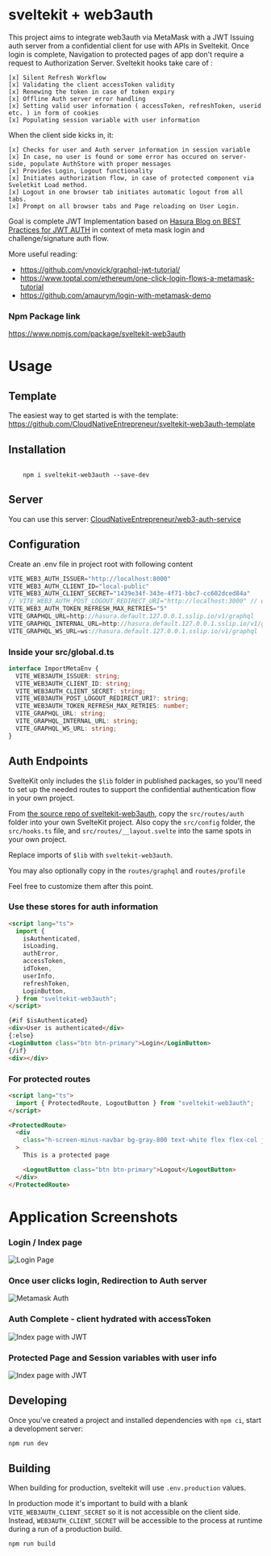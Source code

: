 # sveltekit + web3auth

This project aims to integrate web3auth via MetaMask with a JWT Issuing auth server from a confidential client for use with APIs in Sveltekit. Once login is complete, Navigation to protected pages of app don't require a request to Authorization Server. Sveltekit hooks take care of :

    [x] Silent Refresh Workflow
    [x] Validating the client accessToken validity
    [x] Renewing the token in case of token expiry
    [x] Offline Auth server error handling
    [x] Setting valid user information ( accessToken, refreshToken, userid etc. ) in form of cookies
    [x] Populating session variable with user information

When the client side kicks in, it:

    [x] Checks for user and Auth server information in session variable
    [x] In case, no user is found or some error has occured on server-side, populate AuthStore with proper messages
    [x] Provides Login, Logout functionality
    [x] Initiates authorization flow, in case of protected component via Sveletkit Load method.
    [x] Logout in one browser tab initiates automatic logout from all tabs.
    [x] Prompt on all browser tabs and Page reloading on User Login.

Goal is complete JWT Implementation based on [Hasura Blog on BEST Practices for JWT AUTH](https://hasura.io/blog/best-practices-of-using-jwt-with-graphql/) in context of meta mask login and challenge/signature auth flow.

More useful reading:

- https://github.com/vnovick/graphql-jwt-tutorial/
- https://www.toptal.com/ethereum/one-click-login-flows-a-metamask-tutorial
- https://github.com/amaurym/login-with-metamask-demo

### Npm Package link

https://www.npmjs.com/package/sveltekit-web3auth

# Usage

## Template

The easiest way to get started is with the template: https://github.com/CloudNativeEntrepreneur/sveltekit-web3auth-template

## Installation

<code>
    npm i sveltekit-web3auth --save-dev
</code>

## Server

You can use this server: [CloudNativeEntrepreneur/web3-auth-service](https://github.com/CloudNativeEntrepreneur/web3-auth-service)

## Configuration

Create an .env file in project root with following content

```ts
VITE_WEB3_AUTH_ISSUER="http://localhost:8000"
VITE_WEB3_AUTH_CLIENT_ID="local-public"
VITE_WEB3_AUTH_CLIENT_SECRET="1439e34f-343e-4f71-bbc7-cc602dced84a"
// VITE_WEB3_AUTH_POST_LOGOUT_REDIRECT_URI="http://localhost:3000" // optional, just set to enable
VITE_WEB3_AUTH_TOKEN_REFRESH_MAX_RETRIES="5"
VITE_GRAPHQL_URL=http://hasura.default.127.0.0.1.sslip.io/v1/graphql
VITE_GRAPHQL_INTERNAL_URL=http://hasura.default.127.0.0.1.sslip.io/v1/graphql
VITE_GRAPHQL_WS_URL=ws://hasura.default.127.0.0.1.sslip.io/v1/graphql
```

### Inside your src/global.d.ts

```ts
interface ImportMetaEnv {
  VITE_WEB3AUTH_ISSUER: string;
  VITE_WEB3AUTH_CLIENT_ID: string;
  VITE_WEB3AUTH_CLIENT_SECRET: string;
  VITE_WEB3AUTH_POST_LOGOUT_REDIRECT_URI?: string;
  VITE_WEB3AUTH_TOKEN_REFRESH_MAX_RETRIES: number;
  VITE_GRAPHQL_URL: string;
  VITE_GRAPHQL_INTERNAL_URL: string;
  VITE_GRAPHQL_WS_URL: string;
}
```

## Auth Endpoints

SvelteKit only includes the `$lib` folder in published packages, so you'll need to set up the needed routes to support the confidential authentication flow in your own project.

From [the source repo of sveltekit-web3auth](https://github.com/CloudNativeEntrepreneur/sveltekit-web3auth), copy the `src/routes/auth` folder into your own SvelteKit project. Also copy the `src/config` folder, the `src/hooks.ts` file, and `src/routes/__layout.svelte` into the same spots in your own project.

Replace imports of `$lib` with `sveltekit-web3auth`.

You may also optionally copy in the `routes/graphql` and `routes/profile`

Feel free to customize them after this point.

### Use these stores for auth information

```html
<script lang="ts">
  import {
    isAuthenticated,
    isLoading,
    authError,
    accessToken,
    idToken,
    userInfo,
    refreshToken,
    LoginButton,
  } from "sveltekit-web3auth";
</script>

{#if $isAuthenticated}
<div>User is authenticated</div>
{:else}
<LoginButton class="btn btn-primary">Login</LoginButton>
{/if}
<div></div>
```

### For protected routes

```html
<script lang="ts">
  import { ProtectedRoute, LogoutButton } from "sveltekit-web3auth";
</script>

<ProtectedRoute>
  <div
    class="h-screen-minus-navbar bg-gray-800 text-white flex flex-col justify-center items-center w-full"
  >
    This is a protected page

    <LogoutButton class="btn btn-primary">Logout</LogoutButton>
  </div>
</ProtectedRoute>
```

# Application Screenshots

### Login / Index page

![Login Page](https://github.com/CloudNativeEntrepreneur/sveltekit-web3auth/blob/main/docs/web3auth/1.png?raw=true)

### Once user clicks login, Redirection to Auth server

![Metamask Auth](https://github.com/CloudNativeEntrepreneur/sveltekit-web3auth/blob/main/docs/web3auth/2.png?raw=true)

### Auth Complete - client hydrated with accessToken

![Index page with JWT](https://github.com/CloudNativeEntrepreneur/sveltekit-web3auth/blob/main/docs/web3auth/3.png?raw=true)

### Protected Page and Session variables with user info

![Index page with JWT](https://github.com/CloudNativeEntrepreneur/sveltekit-web3auth/blob/main/docs/web3auth/4.png?raw=true)

## Developing

Once you've created a project and installed dependencies with `npm ci`, start a development server:

```bash
npm run dev
```

## Building

When building for production, sveltekit will use `.env.production` values.

In production mode it's important to build with a blank `VITE_WEB3AUTH_CLIENT_SECRET` so it is not accessible on the client side. Instead, `WEB3AUTH_CLIENT_SECRET` will be accessible to the process at runtime during a run of a production build.

```bash
npm run build
```
